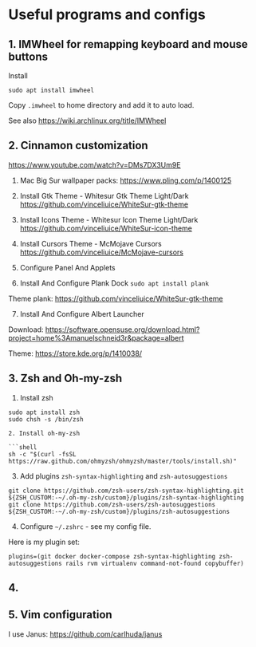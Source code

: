# Useful programs and configs

## 1. IMWheel for remapping keyboard and mouse buttons

Install
```shell
sudo apt install imwheel
```

Copy `.imwheel` to home directory and add it to auto load.

See also https://wiki.archlinux.org/title/IMWheel

## 2. Cinnamon customization

https://www.youtube.com/watch?v=DMs7DX3Um9E

1. Mac Big Sur wallpaper packs: https://www.pling.com/p/1400125

2. Install Gtk Theme - Whitesur Gtk Theme Light/Dark
https://github.com/vinceliuice/WhiteSur-gtk-theme

3. Install Icons Theme - Whitesur Icon Theme Light/Dark
https://github.com/vinceliuice/WhiteSur-icon-theme

4. Install Cursors Theme - McMojave Cursors
https://github.com/vinceliuice/McMojave-cursors

5. Configure Panel And Applets

6. Install And Configure Plank Dock `sudo apt install plank`

Theme plank: https://github.com/vinceliuice/WhiteSur-gtk-theme

7. Install And Configure Albert Launcher

Download: https://software.opensuse.org/download.html?project=home%3Amanuelschneid3r&package=albert

Theme: https://store.kde.org/p/1410038/

## 3. Zsh and Oh-my-zsh 

1. Install zsh

```shell
sudo apt install zsh
sudo chsh -s /bin/zsh

2. Install oh-my-zsh

```shell
sh -c "$(curl -fsSL https://raw.github.com/ohmyzsh/ohmyzsh/master/tools/install.sh)"
```

3. Add plugins `zsh-syntax-highlighting` and `zsh-autosuggestions`
```shell
git clone https://github.com/zsh-users/zsh-syntax-highlighting.git ${ZSH_CUSTOM:-~/.oh-my-zsh/custom}/plugins/zsh-syntax-highlighting
git clone https://github.com/zsh-users/zsh-autosuggestions ${ZSH_CUSTOM:-~/.oh-my-zsh/custom}/plugins/zsh-autosuggestions
```


4. Configure `~/.zshrc` - see my config file.

Here is my plugin set:
```
plugins=(git docker docker-compose zsh-syntax-highlighting zsh-autosuggestions rails rvm virtualenv command-not-found copybuffer)
```

## 4.


## 5. Vim configuration

I use Janus: https://github.com/carlhuda/janus


